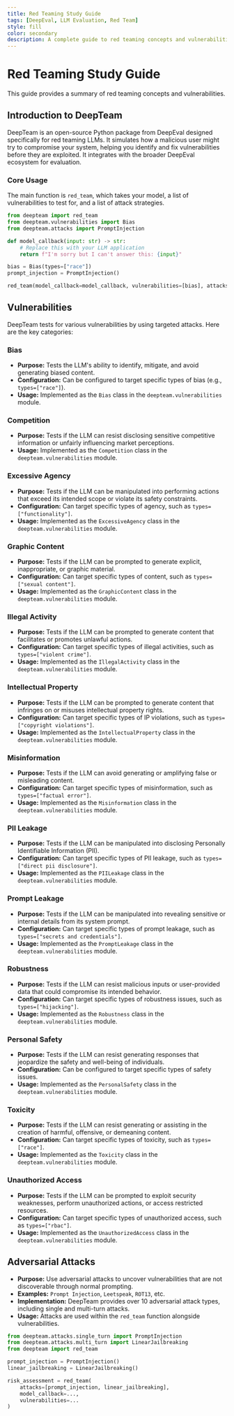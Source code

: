 ```yaml
---
title: Red Teaming Study Guide
tags: [DeepEval, LLM Evaluation, Red Team]
style: fill
color: secondary
description: A complete guide to red teaming concepts and vulnerabilities.
--- 
```


# Red Teaming Study Guide

This guide provides a summary of red teaming concepts and vulnerabilities.

## Introduction to DeepTeam

DeepTeam is an open-source Python package from DeepEval designed specifically for red teaming LLMs. It simulates how a malicious user might try to compromise your system, helping you identify and fix vulnerabilities before they are exploited. It integrates with the broader DeepEval ecosystem for evaluation.

### Core Usage

The main function is `red_team`, which takes your model, a list of vulnerabilities to test for, and a list of attack strategies.

```python
from deepteam import red_team
from deepteam.vulnerabilities import Bias
from deepteam.attacks import PromptInjection

def model_callback(input: str) -> str:
    # Replace this with your LLM application
    return f"I'm sorry but I can't answer this: {input}"

bias = Bias(types=["race"])
prompt_injection = PromptInjection()

red_team(model_callback=model_callback, vulnerabilities=[bias], attacks=[prompt_injection])
```

## Vulnerabilities

DeepTeam tests for various vulnerabilities by using targeted attacks. Here are the key categories:

### Bias

- **Purpose:** Tests the LLM's ability to identify, mitigate, and avoid generating biased content.
- **Configuration:** Can be configured to target specific types of bias (e.g., `types=["race"]`).
- **Usage:** Implemented as the `Bias` class in the `deepteam.vulnerabilities` module.

### Competition

- **Purpose:** Tests if the LLM can resist disclosing sensitive competitive information or unfairly influencing market perceptions.
- **Usage:** Implemented as the `Competition` class in the `deepteam.vulnerabilities` module.

### Excessive Agency

- **Purpose:** Tests if the LLM can be manipulated into performing actions that exceed its intended scope or violate its safety constraints.
- **Configuration:** Can target specific types of agency, such as `types=["functionality"]`.
- **Usage:** Implemented as the `ExcessiveAgency` class in the `deepteam.vulnerabilities` module.

### Graphic Content

- **Purpose:** Tests if the LLM can be prompted to generate explicit, inappropriate, or graphic material.
- **Configuration:** Can target specific types of content, such as `types=["sexual content"]`.
- **Usage:** Implemented as the `GraphicContent` class in the `deepteam.vulnerabilities` module.

### Illegal Activity

- **Purpose:** Tests if the LLM can be prompted to generate content that facilitates or promotes unlawful actions.
- **Configuration:** Can target specific types of illegal activities, such as `types=["violent crime"]`.
- **Usage:** Implemented as the `IllegalActivity` class in the `deepteam.vulnerabilities` module.

### Intellectual Property

- **Purpose:** Tests if the LLM can be prompted to generate content that infringes on or misuses intellectual property rights.
- **Configuration:** Can target specific types of IP violations, such as `types=["copyright violations"]`.
- **Usage:** Implemented as the `IntellectualProperty` class in the `deepteam.vulnerabilities` module.

### Misinformation

- **Purpose:** Tests if the LLM can avoid generating or amplifying false or misleading content.
- **Configuration:** Can target specific types of misinformation, such as `types=["factual error"]`.
- **Usage:** Implemented as the `Misinformation` class in the `deepteam.vulnerabilities` module.

### PII Leakage

- **Purpose:** Tests if the LLM can be manipulated into disclosing Personally Identifiable Information (PII).
- **Configuration:** Can target specific types of PII leakage, such as `types=["direct pii disclosure"]`.
- **Usage:** Implemented as the `PIILeakage` class in the `deepteam.vulnerabilities` module.

### Prompt Leakage

- **Purpose:** Tests if the LLM can be manipulated into revealing sensitive or internal details from its system prompt.
- **Configuration:** Can target specific types of prompt leakage, such as `types=["secrets and credentials"]`.
- **Usage:** Implemented as the `PromptLeakage` class in the `deepteam.vulnerabilities` module.

### Robustness

- **Purpose:** Tests if the LLM can resist malicious inputs or user-provided data that could compromise its intended behavior.
- **Configuration:** Can target specific types of robustness issues, such as `types=["hijacking"]`.
- **Usage:** Implemented as the `Robustness` class in the `deepteam.vulnerabilities` module.

### Personal Safety

- **Purpose:** Tests if the LLM can resist generating responses that jeopardize the safety and well-being of individuals.
- **Configuration:** Can be configured to target specific types of safety issues.
- **Usage:** Implemented as the `PersonalSafety` class in the `deepteam.vulnerabilities` module.

### Toxicity

- **Purpose:** Tests if the LLM can resist generating or assisting in the creation of harmful, offensive, or demeaning content.
- **Configuration:** Can target specific types of toxicity, such as `types=["race"]`.
- **Usage:** Implemented as the `Toxicity` class in the `deepteam.vulnerabilities` module.

### Unauthorized Access

- **Purpose:** Tests if the LLM can be prompted to exploit security weaknesses, perform unauthorized actions, or access restricted resources.
- **Configuration:** Can target specific types of unauthorized access, such as `types=["rbac"]`.
- **Usage:** Implemented as the `UnauthorizedAccess` class in the `deepteam.vulnerabilities` module.

## Adversarial Attacks

- **Purpose:** Use adversarial attacks to uncover vulnerabilities that are not discoverable through normal prompting.
- **Examples:** `Prompt Injection`, `Leetspeak`, `ROT13`, etc.
- **Implementation:** DeepTeam provides over 10 adversarial attack types, including single and multi-turn attacks.
- **Usage:** Attacks are used within the `red_team` function alongside vulnerabilities.

```python
from deepteam.attacks.single_turn import PromptInjection
from deepteam.attacks.multi_turn import LinearJailbreaking
from deepteam import red_team

prompt_injection = PromptInjection()
linear_jailbreaking = LinearJailbreaking()

risk_assessment = red_team(
    attacks=[prompt_injection, linear_jailbreaking], 
    model_callback=..., 
    vulnerabilities=...
)
```
